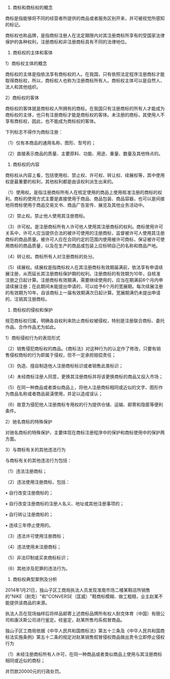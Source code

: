 
1. 商标和商标权的概念

商标是指能够将不同的经营者所提供的商品或者服务区别开来，并可被视觉所感知的标记。

商标权也称品牌，是指商标注册人在法定期限内对其注册商标所享有的受国家法律保护的各种权利，注册商标和非注册商标具有不同的法律地位。

1. 商标权的主体和客体

1）商标权主体的概念

商标权的主体是指依法享有商标权的人。在我国，只有依照法定程序注册商标才能取得商标权，所以，商标权人也称为注册商标所有人。商标权主体可以是自然人、法人和其他组织。

2）商标权的客体

商标权的客体就是商标权人所拥有的商标。在我国只有注册商标的所有人才能成为商标权的主体，也只有注册商标才能是商标权的客体。未注册的商标，其使用人不享有商标权，因此，也不能成为商标权的客体。

下列标志不得作为商标注册：

（1）仅有本商品的通用名称、图形、型号的；

（2）直接表示商品的质量、主要原料、功能、用途、重量、数量及其他特点的。

1. 商标权的内容

商标权从内容上看，包括使用权、禁止权、许可权、转让权、续展权等，其中使用权是最重要的权利，其他权利都是由该权利派生出来的。

（1）使用权。是指注册商标所有人在核定使用的商品上使用核准注册的商标的权利。商标的使用方式主要是直接使用于商品、商品包装、商品容器，也可以是间接地将商标使用于商品交易文书、商品广告宣传、展览及其他业务活动中。

（2）禁止权。禁止他人使用其注册商标。

（3）许可权。是注册商标所有人许可他人使用其注册商标的权利。商标使用许可关系中，许可人应当提供合法的被许可使用的注册商标，监督被许可人使用其注册商标的商品质量。被许可人应在合同约定的范围内使用被许可商标，保证被许可使用商标的商品质量，以及在生产的商品或包装上应标明自己的名称和商品产地。

（4）转让权。商标所有人对注册商标的处分。

（5）续展权。续展权是指商标权人在其注册商标有效期届满前，依法享有申请续展注册，从而延长其注册商标保护期的权利。注册商标的有效期为10年，自核准注册之日起计算。注册商标有效期满，需要继续使用的，应当在期满前6个月内申请续展注册；在此期间未能提出申请的，可以给予6个月的宽展期。每次续展注册的有效期为10年，自该商标上一届有效期满次日起计算。宽展期满仍未提出申请的，注销其注册商标。

1. 商标权的侵权和保护

规范商标权归属，明确各自权利来防止商标权被侵权，特别是注册联合商标、委托作品、合作作品尤为如此。

1）商标侵权行为的表现形式

（2）销售侵犯商标权的商品。《商标法》对这种行为的认定作了修改，只要有销售侵权商标的行为即属于侵权，但不一定承担赔偿责任；

（3）伪造、擅自制造他人注册商标标识或者销售此类标识；

（4）未经商标注册人同意，更换其注册商标并将该更换商标的商品又投入市场；

（5）在同一种商品或者类似商品上，将他人注册商标相同或近似的文字、图形作为商品名称或者商品装潢使用，并足以造成误认；

（6）故意为侵犯他人注册商标专用权的行为提供仓储、运输、邮寄和隐匿等便利条件。

2）驰名商标的特殊保护

对驰名商标的特殊保护，主要体现在商标注册程序中的保护和商标使用中的保护两方面。

3）与商标有关的其他违法行为

与商标有关的其他违法行为包括：

（1）违法注册商标；

（2）违法使用注册商标，包括：

• 自行改变注册商标的；

• 自行改变注册商标的注册人名义、地址或其他注册事项的；

• 自行转让注册商标的；

• 连续三年停止使用的。



（3）违法许可使用注册商标；

（4）违法使用未注册商标；

（5）非法印制或买卖商标标识；

（6）其他涉及犯罪的违法行为。

1. 商标权典型案例及分析

2014年1月21日，独山子区工商局执法人员发现准南市场二楼某鞋店所销售的"NIKE（耐克）"和"CONVERSE（匡威）"鞋商标模糊、做工粗糙，业主赵某不能提供该商品的来源。

执法人员在现场抽样后将样品邮寄上述商标品牌所有权人耐克体育（中国）有限公司和康沃斯公司进行鉴定。经鉴定，赵某所售均系假冒商品。

独山子区工商局依据《中华人民共和国商标法》第五十三条及《中华人民共和国商标法实施条例》第五十二条的规定对赵某销售假冒侵权商品做出责令立即停止侵权行为

（1）未经注册商标所有人许可，在同一种商品或者类似商品上使用与其注册商标相同或近似的商标；

并罚款20000元的行政处罚。
